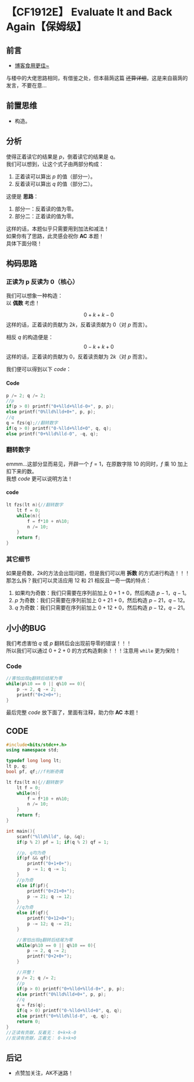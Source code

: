 # 【CF1912E】 Evaluate It and Back Again【保姆级】

## 前言
- [博客食用更佳~](https://www.cnblogs.com/ysl-fengem/articles/18303953)

与楼中的大佬思路相同，有借鉴之处，但本蒻蒟这篇 ~~还算详细~~，这是来自蒻蒟的发言，不要在意...  

## 前置思维

- 构造。

## 分析

使得正着读它的结果是 $p$，倒着读它的结果是 $q$。  
我们可以想到，让这个式子由两部分构成：  
1. 正着读可以算出 $p$ 的值（部分一）。
2. 反着读可以算出 $q$ 的值（部分二）。 
    
这便是 **思路**：  
1. 部分一：反着读的值为零。
2. 部分二：正着读的值为零。

这样的话，本题似乎只需要用到加法和减法！  
如果你有了思路，此灵感会祝你 **AC** 本题！  
具体下面分晓！
   
## 构码思路

### 正读为 p 反读为 0（核心）

我们可以想象一种构造：  
以 **偶数** 考虑！

$$
0 + k + k - 0
$$
这样的话，正着读的贡献为 $2k$，反着读贡献为 $0$（对 $p$ 而言）。  

相反 $q$ 的构造便是：
$$
0 - k + k + 0
$$
这样的话，正着读的贡献为 $0$，反着读贡献为 $2k$（对 $p$ 而言）。

我们便可以得到以下 $code$：

#### Code
```cpp
p /= 2; q /= 2;
//p
if(p > 0) printf("0+%lld+%lld-0+", p, p);
else printf("0%lld%lld+0+", p, p);
//q
q = fzs(q);//翻转数字
if(q > 0) printf("0-%lld+%lld+0", q, q);
else printf("0+%lld%lld-0", -q, q);
```

### 翻转数字

emmm...这部分显而易见，开辟一个 $f = 1$，在原数字除 $10$ 的同时，$f$ 乘 $10$ 加上扣下来的数。  
我想 $code$ 更可以说明方法！

#### code
```cpp
lt fzs(lt n){//翻转数字
    lt f = 0;
    while(n){
        f = f*10 + n%10;
        n /= 10;
    }
    return f;
}
```

### 其它细节

如果是奇数，$2k$的方法会出现问题，但是我们可以用 **拆数** 的方式进行构造！！！  
那怎么拆？我们可以灵活应用 $12$ 和 $21$ 相反且一奇一偶的特点：

1. 如果均为奇数：我们只需要在序列前加上 $0+1+0$，然后构造 $p-1$，$q-1$。
2. $p$ 为奇数：我们只需要在序列前加上 $0+21+0$，然后构造 $p-21$，$q-12$。
3. $q$ 为奇数：我们只需要在序列前加上 $0+12+0$，然后构造 $p-12$，$q-21$。


## 小小的BUG

我们考虑害怕 $q$ 或 $p$ 翻转后会出现前导零的错误！！！  
所以我们可以通过 $0+2+0$ 的方式构造剩余！！！注意用 `while` 更为保险！

### Code

```cpp
//害怕出现q翻转后结尾为零
while(p%10 == 0 || q%10 == 0){
    p -= 2, q -= 2;
    printf("0+2+0+");
}
```

最后完整 $code$ 放下面了，里面有注释，助力你 **AC** 本题！
## CODE
```cpp
#include<bits/stdc++.h>
using namespace std;

typedef long long lt;
lt p, q;
bool pf, qf;//f判断奇偶

lt fzs(lt n){//翻转数字
    lt f = 0;
    while(n){
        f = f*10 + n%10;
        n /= 10;
    }
    return f;
}

int main(){
    scanf("%lld%lld", &p, &q);
    if(p % 2) pf = 1; if(q % 2) qf = 1;

    //p, q均为奇
    if(pf && qf){
        printf("0+1+0+");
        p -= 1; q -= 1;
    }
    //p为奇
    else if(pf){
        printf("0+21+0+");
        p -= 21; q -= 12;
    }
    //q为奇
    else if(qf){
        printf("0+12+0+");
        p -= 12; q -= 21;
    }

    //害怕出现q翻转后结尾为零
    while(p%10 == 0 || q%10 == 0){
        p -= 2, q -= 2;
        printf("0+2+0+");
    }

    //开整！
    p /= 2; q /= 2;
    //p
    if(p > 0) printf("0+%lld+%lld-0+", p, p);
    else printf("0%lld%lld+0+", p, p);
    //q
    q = fzs(q);
    if(q > 0) printf("0-%lld+%lld+0", q, q);
    else printf("0+%lld%lld-0", -q, q);
    return 0;
}
//正读有贡献，反着无： 0+k+k-0
//反读有贡献，正着无： 0-k+k+0
```

## 后记
- 点赞加关注，AK不迷路！